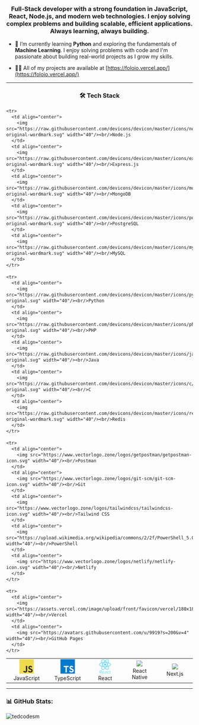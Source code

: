 <h3 align="center"> Full-Stack developer with a strong foundation in JavaScript, React, Node.js, and modern web technologies. I enjoy solving complex problems and building scalable, efficient applications. Always learning, always building.</h3>

- 🌱 I’m currently learning **Python** and exploring the fundamentals of **Machine Learning**. I enjoy solving problems with code and I'm passionate about building real-world projects as I grow my skills.

- 👨‍💻 All of my projects are available at [https://foloio.vercel.app/](https://foloio.vercel.app/)



---

<h3 align="center">🛠 Tech Stack</h3>

<p align="center">
  <table align="center">
    <tr>
      <td align="center" width="130">
        <img src="https://raw.githubusercontent.com/devicons/devicon/master/icons/javascript/javascript-original.svg" width="40"/><br/>JavaScript
      </td>
      <td align="center" width="130">
        <img src="https://raw.githubusercontent.com/devicons/devicon/master/icons/typescript/typescript-original.svg" width="40"/><br/>TypeScript
      </td>
      <td align="center" width="130">
        <img src="https://raw.githubusercontent.com/devicons/devicon/master/icons/react/react-original-wordmark.svg" width="40"/><br/>React
      </td>
      <td align="center" width="130">
        <img src="https://reactnative.dev/img/header_logo.svg" width="40"/><br/>React Native
      </td>
      <td align="center" width="130">
        <img src="https://cdn.worldvectorlogo.com/logos/nextjs-2.svg" width="40"/><br/>Next.js
      </td>
    </tr>
    
    <tr>
      <td align="center">
        <img src="https://raw.githubusercontent.com/devicons/devicon/master/icons/nodejs/nodejs-original-wordmark.svg" width="40"/><br/>Node.js
      </td>
      <td align="center">
        <img src="https://raw.githubusercontent.com/devicons/devicon/master/icons/express/express-original-wordmark.svg" width="40"/><br/>Express.js
      </td>
      <td align="center">
        <img src="https://raw.githubusercontent.com/devicons/devicon/master/icons/mongodb/mongodb-original-wordmark.svg" width="40"/><br/>MongoDB
      </td>
      <td align="center">
        <img src="https://raw.githubusercontent.com/devicons/devicon/master/icons/postgresql/postgresql-original-wordmark.svg" width="40"/><br/>PostgreSQL
      </td>
      <td align="center">
        <img src="https://raw.githubusercontent.com/devicons/devicon/master/icons/mysql/mysql-original-wordmark.svg" width="40"/><br/>MySQL
      </td>
    </tr>

    <tr>
      <td align="center">
        <img src="https://raw.githubusercontent.com/devicons/devicon/master/icons/python/python-original.svg" width="40"/><br/>Python
      </td>
      <td align="center">
        <img src="https://raw.githubusercontent.com/devicons/devicon/master/icons/php/php-original.svg" width="40"/><br/>PHP
      </td>
      <td align="center">
        <img src="https://raw.githubusercontent.com/devicons/devicon/master/icons/java/java-original.svg" width="40"/><br/>Java
      </td>
      <td align="center">
        <img src="https://raw.githubusercontent.com/devicons/devicon/master/icons/c/c-original.svg" width="40"/><br/>C
      </td>
      <td align="center">
        <img src="https://raw.githubusercontent.com/devicons/devicon/master/icons/redis/redis-original-wordmark.svg" width="40"/><br/>Redis
      </td>
    </tr>

    <tr>
      <td align="center">
        <img src="https://www.vectorlogo.zone/logos/getpostman/getpostman-icon.svg" width="40"/><br/>Postman
      </td>
      <td align="center">
        <img src="https://www.vectorlogo.zone/logos/git-scm/git-scm-icon.svg" width="40"/><br/>Git
      </td>
      <td align="center">
        <img src="https://www.vectorlogo.zone/logos/tailwindcss/tailwindcss-icon.svg" width="40"/><br/>Tailwind CSS
      </td>
      <td align="center">
        <img src="https://upload.wikimedia.org/wikipedia/commons/2/2f/PowerShell_5.0_icon.png" width="40"/><br/>PowerShell
      </td>
      <td align="center">
        <img src="https://www.vectorlogo.zone/logos/netlify/netlify-icon.svg" width="40"/><br/>Netlify
      </td>
    </tr>

    <tr>
      <td align="center">
        <img src="https://assets.vercel.com/image/upload/front/favicon/vercel/180x180.png" width="40"/><br/>Vercel
      </td>
      <td align="center">
        <img src="https://avatars.githubusercontent.com/u/9919?s=200&v=4" width="40"/><br/>GitHub Pages
      </td>
    </tr>
  </table>
</p>






---

<h3>📊 GitHub Stats:</h3>

<p align="left">
  <img src="https://github-readme-stats.vercel.app/api/top-langs?username=tedcodesm&show_icons=true&locale=en&layout=compact" alt="tedcodesm" />
</p>
